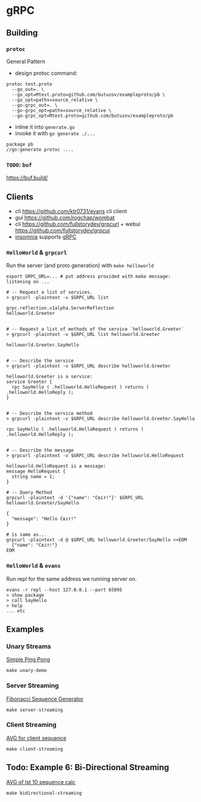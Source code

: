 # gRPC

## Building

### `protoc`

General Pattern

- design protoc command:
```shell
protoc test.proto
  --go_out=. \
  --go_opt=Mtest.proto=github.com/butuzov/exampleproto/pb \
  --go_opt=paths=source_relative \
  --go-grpc_out=. \
  --go-grpc_opt=paths=source_relative \
  --go-grpc_opt=Mtest.proto=github.com/butuzov/exampleproto/pb
```

- inline it into `generate.go`
- invoke it with `go generate ./...`

```shell
package pb
//go:generate protoc ....
```

### `TODO`: `buf`

https://buf.build/

## Clients

- cli https://github.com/ktr0731/evans cli client
- gui https://github.com/rogchap/wombat
- cli https://github.com/fullstorydev/grpcurl + webui https://github.com/fullstorydev/grpcui
- [insomnia](https://insomnia.rest/download) supports [gRPC](https://docs.insomnia.rest/insomnia/grpc)


### `HelloWorld` & `grpcurl`

  Run the server (and proto generation) with `make helloworld`

  ```shell
  export GRPC_URL=... # put address provided with make message: listening on ...

  # -- Request a list of services.
  > grpcurl -plaintext -v $GRPC_URL list

  grpc.reflection.v1alpha.ServerReflection
  helloworld.Greeter


  # -- Request a list of methods of the service `helloworld.Greeter`
  > grpcurl -plaintext -v $GRPC_URL list helloworld.Greeter

  helloworld.Greeter.SayHello


  # -- Describe the service
  > grpcurl -plaintext -v $GRPC_URL describe helloworld.Greeter

  helloworld.Greeter is a service:
  service Greeter {
    rpc SayHello ( .helloworld.HelloRequest ) returns ( .helloworld.HelloReply );
  }


  # -- Describe the service method
  > grpcurl -plaintext -v $GRPC_URL describe helloworld.Greeter.SayHello

  rpc SayHello ( .helloworld.HelloRequest ) returns ( .helloworld.HelloReply );


  # -- Describe the message
  > grpcurl -plaintext -v $GRPC_URL describe helloworld.HelloRequest

  helloworld.HelloRequest is a message:
  message HelloRequest {
    string name = 1;
  }

  # -- Query Method
  grpcurl -plaintext -d '{"name": "Світ!"}' $GRPC_URL helloworld.Greeter/SayHello

  {
    "message": "Hello Світ!"
  }

  # is same as...
  grpcurl -plaintext -d @ $GRPC_URL helloworld.Greeter/SayHello <<EOM
    {"name": "Світ!"}
  EOM
  ```


### `HelloWorld` & `evans`

Run repl for the same address we running server on.

```shell
evans -r repl --host 127.0.0.1 --port 65095
> show package
> call SayHello
> help
... etc
```


## Examples

### Unary Streams

[Simple Ping Pong](simple-rpc)

```shell
make unary-demo
```

### Server Streaming

[Fibonacci Sequence Generator](server-streaming)

```shell
make server-streaming
```

### Client Streaming


[AVG for client sequence](client-streaming)

```shell
make client-streaming
```

## Todo: Example 6: Bi-Directional Streaming

[AVG of lst 10 sequence calc](bidirectional-streaming)

```shell
make bidirectional-streaming
```

